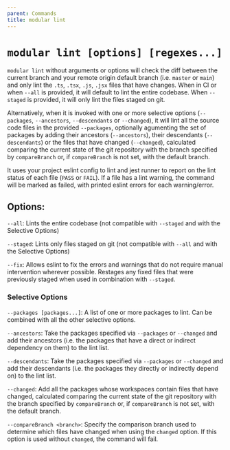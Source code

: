 ```yaml
---
parent: Commands
title: modular lint
---
```


# `modular lint [options] [regexes...]`

`modular lint` without arguments or options will check the diff between the
current branch and your remote origin default branch (i.e. `master` or `main`)
and only lint the `.ts`, `.tsx`, `.js`, `.jsx` files that have changes. When in
CI or when `--all` is provided, it will default to lint the entire codebase.
When `--staged` is provided, it will only lint the files staged on git.

Alternatively, when it is invoked with one or more selective options
(`--packages`, `--ancestors`, `--descendants` or `--changed`), it will lint all
the source code files in the provided `--packages`, optionally agumenting the
set of packages by adding their ancestors (`--ancestors`), their descendants
(`--descendants`) or the files that have changed (`--changed`), calculated
comparing the current state of the git repository with the branch specified by
`compareBranch` or, if `compareBranch` is not set, with the default branch.

It uses your project eslint config to lint and jest runner to report on the lint
status of each file (`PASS` or `FAIL`). If a file has a lint warning, the
command will be marked as failed, with printed eslint errors for each
warning/error.

## Options:

`--all`: Lints the entire codebase (not compatible with `--staged` and with the
Selective Options)

`--staged`: Lints only files staged on git (not compatible with `--all` and with
the Selective Options)

`--fix`: Allows eslint to fix the errors and warnings that do not require manual
intervention wherever possible. Restages any fixed files that were previously
staged when used in combination with `--staged`.

### Selective Options

`--packages [packages...]`: A list of one or more packages to lint. Can be
combined with all the other selective options.

`--ancestors`: Take the packages specified via `--packages` or `--changed` and
add their ancestors (i.e. the packages that have a direct or indirect dependency
on them) to the lint list.

`--descendants`: Take the packages specified via `--packages` or `--changed` and
add their descendants (i.e. the packages they directly or indirectly depend on)
to the lint list.

`--changed`: Add all the packages whose workspaces contain files that have
changed, calculated comparing the current state of the git repository with the
branch specified by `compareBranch` or, if `compareBranch` is not set, with the
default branch.

`--compareBranch <branch>`: Specify the comparison branch used to determine
which files have changed when using the `changed` option. If this option is used
without `changed`, the command will fail.
